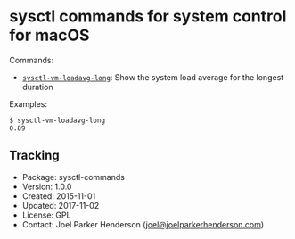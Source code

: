 # sysctl commands for system control for macOS

Commands:

* [`sysctl-vm-loadavg-long`](sysctl-vm-loadavg-long): Show the system load average for the longest duration

Examples:

    $ sysctl-vm-loadavg-long
    0.89


## Tracking

  * Package: sysctl-commands
  * Version: 1.0.0
  * Created: 2015-11-01
  * Updated: 2017-11-02
  * License: GPL
  * Contact: Joel Parker Henderson (joel@joelparkerhenderson.com)


